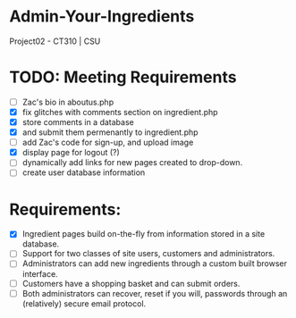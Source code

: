 # Admin-Your-Ingredients
Project02 - CT310 | CSU

# TODO: Meeting Requirements
- [ ] Zac's bio in aboutus.php
- [x] fix glitches with comments section on ingredient.php
- [x] store comments in a database 
- [x] and submit them permenantly to ingredient.php
- [ ] add Zac's code for sign-up, and upload image
- [x] display page for logout (?)
- [ ] dynamically add links for new pages created to drop-down.
- [ ] create user database information

# Requirements:
- [x] Ingredient pages build on-the-fly from information stored in a site database.
- [ ] Support for two classes of site users, customers and administrators.
- [ ] Administrators can add new ingredients through a custom built browser interface.
- [ ] Customers have a shopping basket and can submit orders.
- [ ] Both administrators can recover, reset if you will, passwords through an (relatively) secure email protocol.

